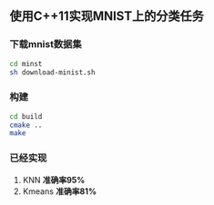 ## 使用C++11实现MNIST上的分类任务

### 下载mnist数据集
```bash
cd minst
sh download-minist.sh
```


### 构建
```bash
cd build
cmake ..
make
```

### 已经实现
1. KNN **准确率95%**
2. Kmeans **准确率81%**